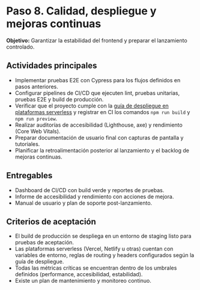 # Paso 8. Calidad, despliegue y mejoras continuas

**Objetivo:** Garantizar la estabilidad del frontend y preparar el lanzamiento controlado.

## Actividades principales
- Implementar pruebas E2E con Cypress para los flujos definidos en pasos anteriores.
- Configurar pipelines de CI/CD que ejecuten lint, pruebas unitarias, pruebas E2E y build de producción.
- Verificar que el proyecto cumple con la [guía de despliegue en plataformas serverless](../deployment.md) y registrar en CI los comandos `npm run build` y `npm run preview`.
- Realizar auditorías de accesibilidad (Lighthouse, axe) y rendimiento (Core Web Vitals).
- Preparar documentación de usuario final con capturas de pantalla y tutoriales.
- Planificar la retroalimentación posterior al lanzamiento y el backlog de mejoras continuas.

## Entregables
- Dashboard de CI/CD con build verde y reportes de pruebas.
- Informe de accesibilidad y rendimiento con acciones de mejora.
- Manual de usuario y plan de soporte post-lanzamiento.

## Criterios de aceptación
- El build de producción se despliega en un entorno de staging listo para pruebas de aceptación.
- Las plataformas serverless (Vercel, Netlify u otras) cuentan con variables de entorno, reglas de routing y headers configurados según la guía de despliegue.
- Todas las métricas críticas se encuentran dentro de los umbrales definidos (performance, accesibilidad, estabilidad).
- Existe un plan de mantenimiento y monitoreo continuo.